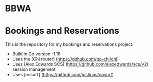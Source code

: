 # BBWA
# Bookings and Reservations

This is the repository for my bookings and reservations project.

- Build in Go version -1.18
- Uses the [Chi router] (https://github.com/go-chi/chi)
- Uses [Alex Edwards SCS] (https://github.com/alexedwards/scs/v2) session management 
- Uses [nosurf] (https://github.com/justinas/nosurf)